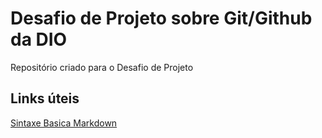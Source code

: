 # Desafio de Projeto sobre Git/Github da DIO
Repositório criado para o Desafio de Projeto

## Links úteis
[Sintaxe Basica Markdown](https://www.markdownguide.org/basic-syntax)
